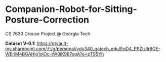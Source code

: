 # Companion-Robot-for-Sitting-Posture-Correction
CS 7633 Crouse Project @ Georgia Tech


**Dataset V-0.1:** https://gtvault-my.sharepoint.com/:f:/g/personal/ydu340_gatech_edu/EqD4_PPZlslIr8GE-WEriM4BGAHjo1olOc-tW0iK987sgA?e=pTS5Yh